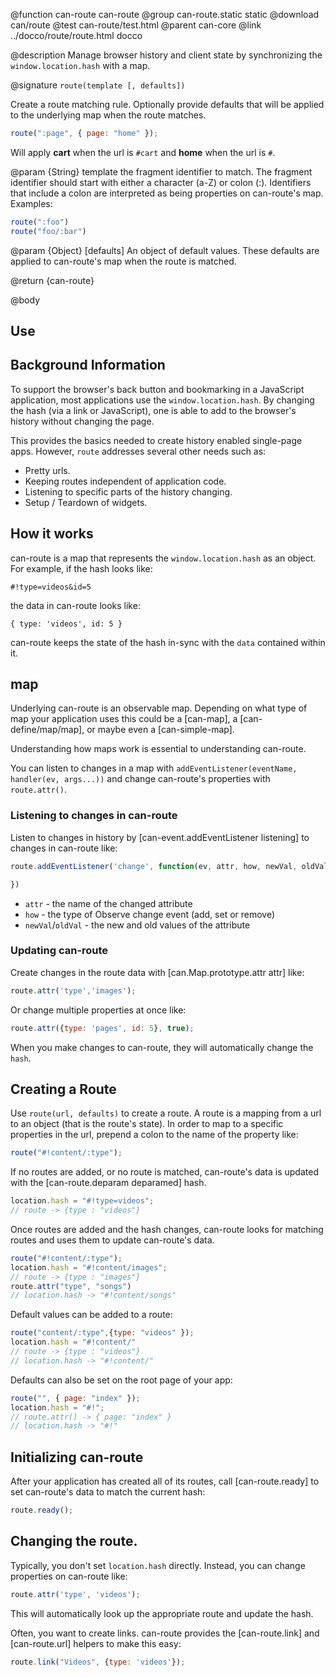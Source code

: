 @function can-route can-route
@group can-route.static static
@download can/route
@test can-route/test.html
@parent can-core
@link ../docco/route/route.html docco

@description Manage browser history and client state by synchronizing the `window.location.hash` with a map.

@signature `route(template [, defaults])`

Create a route matching rule. Optionally provide defaults that will be applied to the underlying map when the route matches.

```js
route(":page", { page: "home" });
```

Will apply **cart** when the url is `#cart` and **home** when the url is `#`.

@param {String} template the fragment identifier to match.  The fragment identifier
should start with either a character (a-Z) or colon (:). Identifiers that include a colon are interpreted as being properties on can-route's map.  Examples:

```js
route(":foo")
route("foo/:bar")
```

@param {Object} [defaults] An object of default values. These defaults are applied to can-route's map when the route is matched.

@return {can-route}

@body

## Use

## Background Information

To support the browser's back button and bookmarking in a JavaScript
 application, most applications use
the `window.location.hash`.  By
changing the hash (via a link or JavaScript), 
one is able to add to the browser's history 
without changing the page.

This provides the basics needed to
create history enabled single-page apps.  However,
`route` addresses several other needs such as:

  - Pretty urls.
  - Keeping routes independent of application code.
  - Listening to specific parts of the history changing.
  - Setup / Teardown of widgets.

## How it works

can-route is a map that represents the
`window.location.hash` as an 
object.  For example, if the hash looks like:

    #!type=videos&id=5
    
the data in can-route looks like:

    { type: 'videos', id: 5 }

can-route keeps the state of the hash in-sync with the `data` contained within it.

## map

Underlying can-route is an observable map. Depending on what type of map your application uses this could be a [can-map], a [can-define/map/map], or maybe even a [can-simple-map].

Understanding how maps work is essential to understanding can-route.

You can listen to changes in a map with `addEventListener(eventName, handler(ev, args...))` and change can-route's properties with `route.attr()`.

### Listening to changes in can-route

Listen to changes in history by [can-event.addEventListener listening] to
changes in can-route like:

```js
route.addEventListener('change', function(ev, attr, how, newVal, oldVal) {

})
```

 - `attr` - the name of the changed attribute
 - `how` - the type of Observe change event (add, set or remove)
 - `newVal`/`oldVal` - the new and old values of the attribute

### Updating can-route

Create changes in the route data with [can.Map.prototype.attr attr] like:

```js
route.attr('type','images');
```

Or change multiple properties at once like:

```js
route.attr({type: 'pages', id: 5}, true);
```

When you make changes to can-route, they will automatically
change the <code>hash</code>.

## Creating a Route

Use `route(url, defaults)` to create a 
route. A route is a mapping from a url to 
an object (that is the route's state). 
In order to map to a specific properties in the url,
prepend a colon to the name of the property like:

```js
route("#!content/:type");
```

If no routes are added, or no route is matched, 
can-route's data is updated with the [can-route.deparam deparamed]
hash.

```js
location.hash = "#!type=videos";
// route -> {type : "videos"}
```
    
Once routes are added and the hash changes,
can-route looks for matching routes and uses them
to update can-route's data.

```js
route("#!content/:type");
location.hash = "#!content/images";
// route -> {type : "images"}
route.attr("type", "songs")
// location.hash -> "#!content/songs"
```
    
Default values can be added to a route:

```js
route("content/:type",{type: "videos" });
location.hash = "#!content/"
// route -> {type : "videos"}
// location.hash -> "#!content/"
```

Defaults can also be set on the root page of your app:

```js
route("", { page: "index" });
location.hash = "#!";
// route.attr() -> { page: "index" }
// location.hash -> "#!"
```

## Initializing can-route

After your application has created all of its routes, call [can-route.ready]
to set can-route's data to match the current hash:

```js
route.ready();
```

## Changing the route.

Typically, you don't set `location.hash`
directly. Instead, you can change properties on can-route
like:

```js
route.attr('type', 'videos');
```
    
This will automatically look up the appropriate 
route and update the hash.

Often, you want to create links. can-route provides
the [can-route.link] and [can-route.url] helpers to make this 
easy:

```js
route.link("Videos", {type: 'videos'});
```
